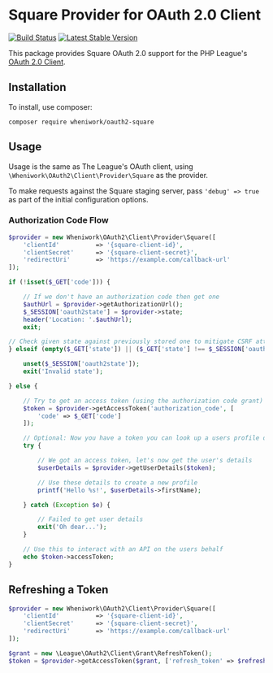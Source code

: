 # Square Provider for OAuth 2.0 Client

[![Build Status](https://travis-ci.org/wheniwork/oauth2-square.svg?branch=master)](https://travis-ci.org/wheniwork/oauth2-square)
[![Latest Stable Version](https://poser.pugx.org/wheniwork/oauth2-square/v/stable.svg)](https://packagist.org/packages/wheniwork/oauth2-square)

This package provides Square OAuth 2.0 support for the PHP League's [OAuth 2.0 Client](https://github.com/thephpleague/oauth2-client).

## Installation

To install, use composer:

```
composer require wheniwork/oauth2-square
```

## Usage

Usage is the same as The League's OAuth client, using `\Wheniwork\OAuth2\Client\Provider\Square` as the provider.

To make requests against the Square staging server, pass `'debug' => true` as part of the initial configuration options.

### Authorization Code Flow

```php
$provider = new Wheniwork\OAuth2\Client\Provider\Square([
    'clientId'          => '{square-client-id}',
    'clientSecret'      => '{square-client-secret}',
    'redirectUri'       => 'https://example.com/callback-url'
]);

if (!isset($_GET['code'])) {

    // If we don't have an authorization code then get one
    $authUrl = $provider->getAuthorizationUrl();
    $_SESSION['oauth2state'] = $provider->state;
    header('Location: '.$authUrl);
    exit;

// Check given state against previously stored one to mitigate CSRF attack
} elseif (empty($_GET['state']) || ($_GET['state'] !== $_SESSION['oauth2state'])) {

    unset($_SESSION['oauth2state']);
    exit('Invalid state');

} else {

    // Try to get an access token (using the authorization code grant)
    $token = $provider->getAccessToken('authorization_code', [
        'code' => $_GET['code']
    ]);

    // Optional: Now you have a token you can look up a users profile data
    try {

        // We got an access token, let's now get the user's details
        $userDetails = $provider->getUserDetails($token);

        // Use these details to create a new profile
        printf('Hello %s!', $userDetails->firstName);

    } catch (Exception $e) {

        // Failed to get user details
        exit('Oh dear...');
    }

    // Use this to interact with an API on the users behalf
    echo $token->accessToken;
}
```

## Refreshing a Token

```php
$provider = new Wheniwork\OAuth2\Client\Provider\Square([
    'clientId'          => '{square-client-id}',
    'clientSecret'      => '{square-client-secret}',
    'redirectUri'       => 'https://example.com/callback-url'
]);

$grant = new \League\OAuth2\Client\Grant\RefreshToken();
$token = $provider->getAccessToken($grant, ['refresh_token' => $refreshToken]);
```

